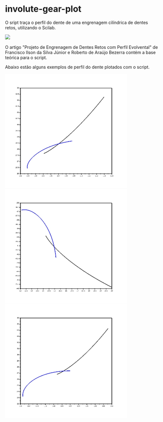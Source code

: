 # involute-gear-plot

O sript traça o perfil do dente de uma engrenagem cilíndrica de dentes retos, utilizando o Scilab.

<img src="/figures/fig.jpg" width="300"/>

O artigo "Projeto de Engrenagem de Dentes Retos com Perfil Evolvental" de Francisco Ilson da Silva Júnior e Roberto de Araújo Bezerra contém a base teórica para o script.

Abaixo estão alguns exemplos de perfil do dente plotados com o script.

<img src="/figures/fig1.jpg" width="400"/>

<img src="/figures/fig2.jpg" width="400"/>

<img src="/figures/fig3.jpg" width="400"/>
